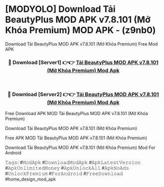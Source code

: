 # [MODYOLO] Download Tải BeautyPlus MOD APK v7.8.101 (Mở Khóa Premium) MOD APK - (z9nb0)
Download Tải BeautyPlus MOD APK v7.8.101 (Mở Khóa Premium) Free Mod APK

<div align="center">
<h3>🔴 Download [Server1] 👉👉 <a href="https://apk-comot.site?title=Tải_BeautyPlus_MOD_APK_v7.8.101_(Mở_Khóa_Premium)">Tải BeautyPlus MOD APK v7.8.101 (Mở Khóa Premium) Mod Apk</a></h3><br>

<h3>🔴 Download [Server2] 👉👉 <a href="https://apk-comot.site?title=Tải_BeautyPlus_MOD_APK_v7.8.101_(Mở_Khóa_Premium)">Tải BeautyPlus MOD APK v7.8.101 (Mở Khóa Premium) Mod Apk</a></h3>
</div>


Free Download APK MOD Tải BeautyPlus MOD APK v7.8.101 (Mở Khóa Premium)

Download Tải BeautyPlus MOD APK v7.8.101 (Mở Khóa Premium) 

Free APK MOD Tải BeautyPlus MOD APK v7.8.101 (Mở Khóa Premium) 

Download Tải BeautyPlus MOD APK v7.8.101 (Mở Khóa Premium) Mod For Android

𝚃𝚊𝚐𝚜: #𝙼𝚘𝚍𝙰𝚙𝚔 #𝙳𝚘𝚠𝚗𝚕𝚘𝚊𝚍𝙼𝚘𝚍𝙰𝚙𝚔 #𝙰𝚙𝚔𝙻𝚊𝚝𝚎𝚜𝚝𝚅𝚎𝚛𝚜𝚒𝚘𝚗 #𝙰𝚙𝚔𝚄𝚗𝚕𝚒𝚖𝚒𝚝𝚎𝚍𝙼𝚘𝚗𝚎𝚢 #𝙰𝚙𝚔𝚄𝚗𝚕𝚘𝚌𝚔𝙰𝚕𝚕 #𝙰𝚙𝚔𝙽𝚘𝙰𝚍𝚜 #𝚄𝚗𝚕𝚘𝚌𝚔𝙿𝚛𝚎𝚖𝚒𝚞𝚖 #𝙵𝚘𝚛𝙰𝚗𝚍𝚛𝚘𝚒𝚍 #𝙵𝚛𝚎𝚎𝙳𝚘𝚠𝚗𝚕𝚘𝚊𝚍 #home_design_mod_apk